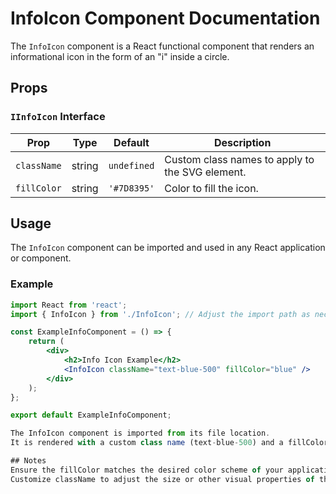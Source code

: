 # InfoIcon Component Documentation

The `InfoIcon` component is a React functional component that renders an informational icon in the form of an "i" inside a circle.

## Props

### `IInfoIcon` Interface

| Prop       | Type     | Default     | Description                                     |
|------------|----------|-------------|-------------------------------------------------|
| `className`| string   | `undefined` | Custom class names to apply to the SVG element. |
| `fillColor`| string   | `'#7D8395'` | Color to fill the icon.                         |

## Usage

The `InfoIcon` component can be imported and used in any React application or component.

### Example

```jsx
import React from 'react';
import { InfoIcon } from './InfoIcon'; // Adjust the import path as necessary

const ExampleInfoComponent = () => {
    return (
        <div>
            <h2>Info Icon Example</h2>
            <InfoIcon className="text-blue-500" fillColor="blue" />
        </div>
    );
};

export default ExampleInfoComponent;

The InfoIcon component is imported from its file location.
It is rendered with a custom class name (text-blue-500) and a fillColor of "blue".

## Notes
Ensure the fillColor matches the desired color scheme of your application or adjust it dynamically based on your needs.
Customize className to adjust the size or other visual properties of the SVG icon.